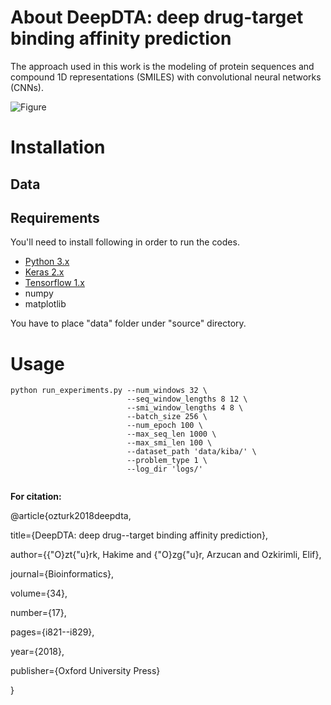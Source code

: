 # About DeepDTA: deep drug-target binding affinity prediction

The approach used in this work is the modeling of protein sequences and compound 1D representations (SMILES) with convolutional neural networks (CNNs).

![Figure](https://github.com/hkmztrk/DeepDTA/blob/master/docs/figures/deepdta.PNG)
# Installation

## Data

## Requirements

You'll need to install following in order to run the codes.

*  [Python 3.x](https://www.python.org/downloads/)
*  [Keras 2.x](https://pypi.org/project/Keras/)
*  [Tensorflow 1.x](https://www.tensorflow.org/install/)
*  numpy
*  matplotlib

You have to place "data" folder under "source" directory. 

# Usage
```
python run_experiments.py --num_windows 32 \
                          --seq_window_lengths 8 12 \
                          --smi_window_lengths 4 8 \
                          --batch_size 256 \
                          --num_epoch 100 \
                          --max_seq_len 1000 \
                          --max_smi_len 100 \
                          --dataset_path 'data/kiba/' \
                          --problem_type 1 \
                          --log_dir 'logs/'


```





**For citation:**


@article{ozturk2018deepdta,

  title={DeepDTA: deep drug--target binding affinity prediction},
  
  author={{\"O}zt{\"u}rk, Hakime and {\"O}zg{\"u}r, Arzucan and Ozkirimli, Elif},
  
  journal={Bioinformatics},
  
  volume={34},
  
  number={17},
  
  pages={i821--i829},
  
  year={2018},
  
  publisher={Oxford University Press}
  
}
